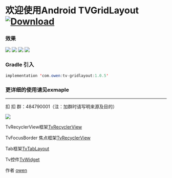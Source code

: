 # 欢迎使用Android TVGridLayout [ ![Download](https://api.bintray.com/packages/zhousuqiang/maven/tv-gridlayout/images/download.svg) ](https://bintray.com/zhousuqiang/maven/tv-gridlayout/_latestVersion)

### 效果

![](https://github.com/zhousuqiang/TvGridLayout/blob/master/image/1111.gif)
![](https://github.com/zhousuqiang/TvGridLayout/blob/master/image/2222.gif)
![](https://github.com/zhousuqiang/TvGridLayout/blob/master/image/3333.gif)
![](https://github.com/zhousuqiang/TvGridLayout/blob/master/image/4444.gif)


### Gradle 引入
```java
implementation 'com.owen:tv-gridlayout:1.0.5'
```

### 更详细的使用请见exmaple

------

扣 扣 群：484790001（注：加群时请写明来源及目的）

![](https://github.com/zhousuqiang/TvRecyclerView/blob/master/images/qq.png)

TvRecyclerView框架[TvRecyclerView](https://github.com/zhousuqiang/TvFocusBorder)

TvFocusBorder 焦点框架[TvRecyclerView](https://github.com/zhousuqiang/TvRecyclerView)

Tab框架[TvTabLayout](https://github.com/zhousuqiang/TvTabLayout)

Tv控件[TvWidget](https://github.com/zhousuqiang/TvWidget)


作者 [owen](https://github.com/zhousuqiang)
